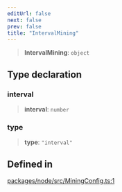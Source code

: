```yaml
---
editUrl: false
next: false
prev: false
title: "IntervalMining"
---
```


> **IntervalMining**: `object`

## Type declaration

### interval

> **interval**: `number`

### type

> **type**: `"interval"`

## Defined in

[packages/node/src/MiningConfig.ts:1](https://github.com/qbzzt/tevm-monorepo/blob/main/packages/node/src/MiningConfig.ts#L1)
